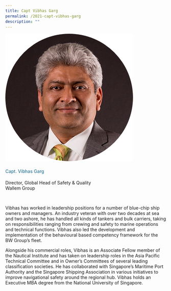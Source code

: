 ```yaml
---
title: Capt Vibhas Garg
permalink: /2021-capt-vibhas-garg
description: ""
---
```



<div class="row">
            <div class="col is-3">
              <img src="images/speakers/Vibhas-Garg.png">
            </div>
            <div class="col is-9 speaker-details">
              <h4>Capt. Vibhas Garg</h4>
<p>Director, Global Head of Safety & Quality<br>
Wallem Group</p><br>
<p>Vibhas has worked in leadership positions for a number of blue-chip ship owners and managers. An industry veteran with over two decades at sea and two ashore, he has handled all kinds of tankers and bulk carriers, taking on responsibilities ranging from crewing and safety to marine operations and technical functions. Vibhas also led the development and implementation of the behavioural based competency framework for the BW Group’s fleet. </p>
<p>
Alongside his commercial roles, Vibhas is an Associate Fellow member of the Nautical Institute and has taken on leadership roles in the Asia Pacific Technical Committee and in Owner’s Committees of several leading classification societies. He has collaborated with Singapore’s Maritime Port Authority and the Singapore Shipping Association in various initiatives to improve navigational safety around the regional hub. Vibhas holds an Executive MBA degree from the National University of Singapore.</p>
            </div>
          </div> 
					
<style type="text/css"> 
    .is-left{
      text-align: left;
    }
    h4{
      font-weight: 500; 
      color: #337B9A !important;
    }
     .speaker-details p { text-align: justified; }
  </style>